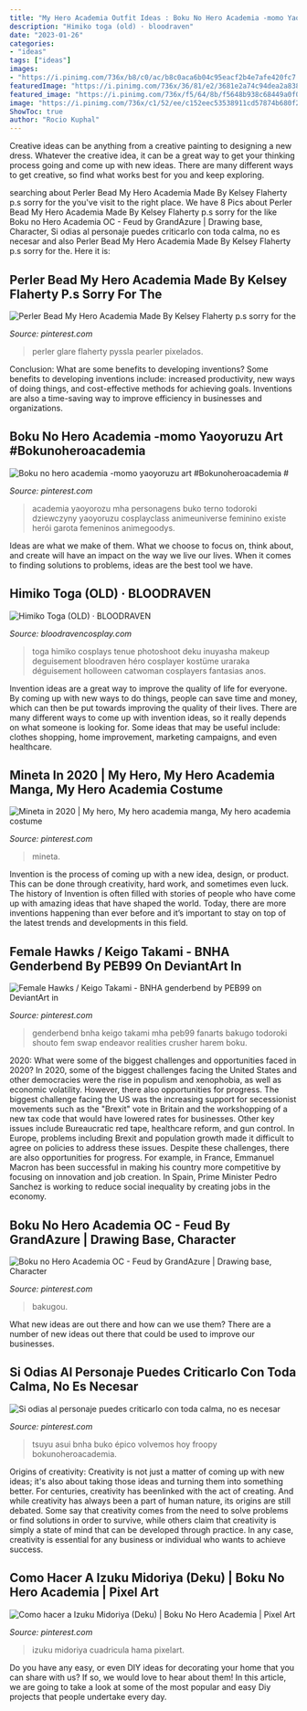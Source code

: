 ```yaml
---
title: "My Hero Academia Outfit Ideas : Boku No Hero Academia -momo Yaoyoruzu Art #bokunoheroacademia #"
description: "Himiko toga (old) · bloodraven"
date: "2023-01-26"
categories:
- "ideas"
tags: ["ideas"]
images:
- "https://i.pinimg.com/736x/b8/c0/ac/b8c0aca6b04c95eacf2b4e7afe420fc7.jpg"
featuredImage: "https://i.pinimg.com/736x/36/81/e2/3681e2a74c94dea2a838b7e97f0158a1.jpg"
featured_image: "https://i.pinimg.com/736x/f5/64/8b/f5648b938c68449a0f0ae5430a9a0e1c.jpg"
image: "https://i.pinimg.com/736x/c1/52/ee/c152eec53538911cd57874b680f2d764.jpg"
ShowToc: true
author: "Rocio Kuphal"
---
```



Creative ideas can be anything from a creative painting to designing a new dress. Whatever the creative idea, it can be a great way to get your thinking process going and come up with new ideas. There are many different ways to get creative, so find what works best for you and keep exploring.

	

		
searching about Perler Bead My Hero Academia Made By Kelsey Flaherty p.s sorry for the you've visit to the right place. We have 8 Pics about Perler Bead My Hero Academia Made By Kelsey Flaherty p.s sorry for the like Boku no Hero Academia OC - Feud by GrandAzure | Drawing base, Character, Si odias al personaje puedes criticarlo con toda calma, no es necesar and also Perler Bead My Hero Academia Made By Kelsey Flaherty p.s sorry for the. Here it is:
		
    
## Perler Bead My Hero Academia Made By Kelsey Flaherty P.s Sorry For The

<img loading=lazy src="https://i.pinimg.com/736x/2e/51/51/2e51512de467b44caf41edf66dc77778.jpg" onerror="this.onerror=null;this.src='https://tse4.mm.bing.net/th?id=OIP.Mjf7cXaJ5qnnKw8_ObxQYgCmF2&amp;pid=15.1';" alt="Perler Bead My Hero Academia Made By Kelsey Flaherty p.s sorry for the">

_Source: pinterest.com_

>perler glare flaherty pyssla pearler pixelados. 

	

Conclusion: What are some benefits to developing inventions?
Some benefits to developing inventions include: increased productivity, new ways of doing things, and cost-effective methods for achieving goals. Inventions are also a time-saving way to improve efficiency in businesses and organizations.

    
## Boku No Hero Academia -momo Yaoyoruzu Art #Bokunoheroacademia #

<img loading=lazy src="https://i.pinimg.com/736x/36/81/e2/3681e2a74c94dea2a838b7e97f0158a1.jpg" onerror="this.onerror=null;this.src='https://tse2.mm.bing.net/th?id=OIP.SOw3mwG9eBWVVG0BOsEUaAHaMb&amp;pid=15.1';" alt="Boku no hero academia -momo yaoyoruzu art #Bokunoheroacademia #">

_Source: pinterest.com_

>academia yaoyorozu mha personagens buko terno todoroki dziewczyny yaoyoruzu cosplayclass animeuniverse feminino existe herói garota femeninos animegoodys. 

	

Ideas are what we make of them. What we choose to focus on, think about, and create will have an impact on the way we live our lives. When it comes to finding solutions to problems, ideas are the best tool we have.

    
## Himiko Toga (OLD) · BLOODRAVEN

<img loading=lazy src="http://bloodravencosplay.com/wp-content/uploads/2018/03/angel-toga2.jpg" onerror="this.onerror=null;this.src='https://tse4.mm.bing.net/th?id=OIP.lE3eH-xS5roFSFBMIg0HcgHaLL&amp;pid=15.1';" alt="Himiko Toga (OLD) · BLOODRAVEN">

_Source: bloodravencosplay.com_

>toga himiko cosplays tenue photoshoot deku inuyasha makeup deguisement bloodraven héro cosplayer kostüme uraraka déguisement holloween catwoman cosplayers fantasias anos. 

	

Invention ideas are a great way to improve the quality of life for everyone. By coming up with new ways to do things, people can save time and money, which can then be put towards improving the quality of their lives. There are many different ways to come up with invention ideas, so it really depends on what someone is looking for. Some ideas that may be useful include: clothes shopping, home improvement, marketing campaigns, and even healthcare.

    
## Mineta In 2020 | My Hero, My Hero Academia Manga, My Hero Academia Costume

<img loading=lazy src="https://i.pinimg.com/736x/c1/52/ee/c152eec53538911cd57874b680f2d764.jpg" onerror="this.onerror=null;this.src='https://tse3.mm.bing.net/th?id=OIP.0BiSALgSJFSmVmDFKn9XkQHaJ3&amp;pid=15.1';" alt="Mineta in 2020 | My hero, My hero academia manga, My hero academia costume">

_Source: pinterest.com_

>mineta. 

	

Invention is the process of coming up with a new idea, design, or product. This can be done through creativity, hard work, and sometimes even luck. The history of Invention is often filled with stories of people who have come up with amazing ideas that have shaped the world. Today, there are more inventions happening than ever before and it’s important to stay on top of the latest trends and developments in this field.

    
## Female Hawks / Keigo Takami - BNHA Genderbend By PEB99 On DeviantArt In

<img loading=lazy src="https://i.pinimg.com/736x/d0/d9/10/d0d910f04a31d9aa72f59a336a5c53b5.jpg" onerror="this.onerror=null;this.src='https://tse2.mm.bing.net/th?id=OIP.XrSMMe5e3EZ3JKmV5fLfcQHaNL&amp;pid=15.1';" alt="Female Hawks / Keigo Takami - BNHA genderbend by PEB99 on DeviantArt in">

_Source: pinterest.com_

>genderbend bnha keigo takami mha peb99 fanarts bakugo todoroki shouto fem swap endeavor realities crusher harem boku. 

	

2020: What were some of the biggest challenges and opportunities faced in 2020?
In 2020, some of the biggest challenges facing the United States and other democracies were the rise in populism and xenophobia, as well as economic volatility. However, there also opportunities for progress. The biggest challenge facing the US was the increasing support for secessionist movements such as the "Brexit" vote in Britain and the workshopping of a new tax code that would have lowered rates for businesses. Other key issues include Bureaucratic red tape, healthcare reform, and gun control. In Europe, problems including Brexit and population growth made it difficult to agree on policies to address these issues. Despite these challenges, there are also opportunities for progress. For example, in France, Emmanuel Macron has been successful in making his country more competitive by focusing on innovation and job creation. In Spain, Prime Minister Pedro Sanchez is working to reduce social inequality by creating jobs in the economy.

    
## Boku No Hero Academia OC - Feud By GrandAzure | Drawing Base, Character

<img loading=lazy src="https://i.pinimg.com/736x/49/28/04/492804cee40b7cd0ac9b922b55ba28c9.jpg" onerror="this.onerror=null;this.src='https://tse2.mm.bing.net/th?id=OIP.28cACunoPoT6H9HkhZt6rAHaNL&amp;pid=15.1';" alt="Boku no Hero Academia OC - Feud by GrandAzure | Drawing base, Character">

_Source: pinterest.com_

>bakugou. 

	

What new ideas are out there and how can we use them?
There are a number of new ideas out there that could be used to improve our businesses.

    
## Si Odias Al Personaje Puedes Criticarlo Con Toda Calma, No Es Necesar

<img loading=lazy src="https://i.pinimg.com/736x/f5/64/8b/f5648b938c68449a0f0ae5430a9a0e1c.jpg" onerror="this.onerror=null;this.src='https://tse1.mm.bing.net/th?id=OIP.j2avPWfIdFZkbdAQQz2RsgHaLX&amp;pid=15.1';" alt="Si odias al personaje puedes criticarlo con toda calma, no es necesar">

_Source: pinterest.com_

>tsuyu asui bnha buko épico volvemos hoy froopy bokunoheroacademia. 

	

Origins of creativity:
Creativity is not just a matter of coming up with new ideas; it's also about taking those ideas and turning them into something better. For centuries, creativity has beenlinked with the act of creating. And while creativity has always been a part of human nature, its origins are still debated. Some say that creativity comes from the need to solve problems or find solutions in order to survive, while others claim that creativity is simply a state of mind that can be developed through practice. In any case, creativity is essential for any business or individual who wants to achieve success.

    
## Como Hacer A Izuku Midoriya (Deku) | Boku No Hero Academia | Pixel Art

<img loading=lazy src="https://i.pinimg.com/736x/b8/c0/ac/b8c0aca6b04c95eacf2b4e7afe420fc7.jpg" onerror="this.onerror=null;this.src='https://tse2.mm.bing.net/th?id=OIP.KzbUjCtToCvtnIvJCRho3wHaEK&amp;pid=15.1';" alt="Como hacer a Izuku Midoriya (Deku) | Boku No Hero Academia | Pixel Art">

_Source: pinterest.com_

>izuku midoriya cuadricula hama pixelart. 

	

Do you have any easy, or even DIY ideas for decorating your home that you can share with us? If so, we would love to hear about them! In this article, we are going to take a look at some of the most popular and easy Diy projects that people undertake every day.


